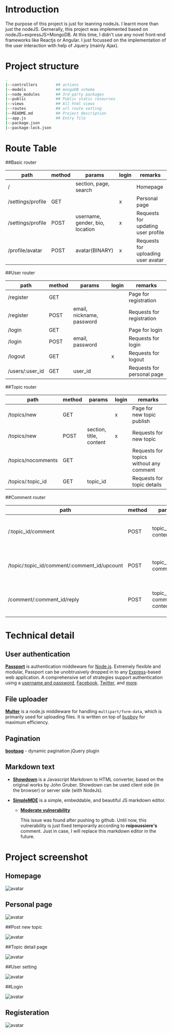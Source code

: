 # Introduction

The purpose of this project is just for leanring nodeJs. I learnt more than just the nodeJS. Gernerally, this project was implemented based on nodeJS+expressJS+MongoDB. At this time, I didn't use any novel front-end frameworks like Reactjs or Angular. I just focussed on the implementation of the user interaction with help of Jquery (mainly Ajax).

# Project structure

```bash
.
|--controllers        ## actions 
|--models             ## mongoDB schema
|--node_modules       ## 3rd-party packages
|--public             ## Public static resources
|--views              ## All html views
|--routes             ## url route setting
|--README.md          ## Project description
|--app.js             ## Entry file
|--package.json
|--package-lock.json
```



# Route Table

##Basic router

| path              | method | params                          | login | remarks                            |
| ----------------- | ------ | ------------------------------- | ----- | ---------------------------------- |
| /                 |        | section, page, search           |       | Homepage                           |
| /settings/profile | GET    |                                 | x     | Personal page                      |
| /settings/profile | POST   | username, gender, bio, location | x     | Requests for updating user profile |
| /profile/avatar   | POST   | avatar(BINARY)                  | x     | Requests for uploading user avatar |

##User router

| path            | method | params                    | login | remarks                    |
| --------------- | ------ | ------------------------- | ----- | -------------------------- |
| /register       | GET    |                           |       | Page for registration      |
| /register       | POST   | email, nickname, password |       | Requests for registration  |
| /login          | GET    |                           |       | Page for login             |
| /login          | POST   | email, password           |       | Requests for login         |
| /logout         | GET    |                           | x     | Requests for logout        |
| /users/:user_id | GET    | user_id                   |       | Requests for personal page |

##Topic router

| path               | method | params                  | login | remarks                                 |
| ------------------ | ------ | ----------------------- | ----- | --------------------------------------- |
| /topics/new        | GET    |                         | x     | Page for new topic publish              |
| /topics/new        | POST   | section, title, content | x     | Requests for new topic                  |
| /topics/nocomments | GET    |                         |       | Requests for topics without any comment |
| /topics/:topic_id  | GET    | topic_id                |       | Requests for topic details              |

##Comment router

| path                                         | method | params                        | login | remarks                              |
| -------------------------------------------- | ------ | ----------------------------- | ----- | ------------------------------------ |
| /:topic_id/comment                           | POST   | topic_id, content             | x     | Requests for adding new comment      |
| /topic/:topic_id/comment/:comment_id/upcount | POST   | topic_id, comment_id          | x     | Requests for counting up one comment |
| /comment/:comment_id/reply                   | POST   | topic_id, comment_id, content | x     | Requests for replying one comment    |

# Technical detail

## User authentication 

[**Passport**](<http://www.passportjs.org/>) is authentication middleware for [Node.js](https://nodejs.org/). Extremely flexible and modular, Passport can be unobtrusively dropped in to any [Express](https://expressjs.com/)-based web application. A comprehensive set of strategies support authentication using a [username and password](http://www.passportjs.org/docs/username-password/), [Facebook](http://www.passportjs.org/docs/facebook/), [Twitter](http://www.passportjs.org/docs/twitter/), and [more](http://www.passportjs.org/packages/).

## File uploader

[**Multer**](<https://www.npmjs.com/package/multer>) is a node.js middleware for handling `multipart/form-data`, which is primarily used for uploading files. It is written on top of [busboy](https://github.com/mscdex/busboy) for maximum efficiency.

## Pagination

[**bootpag**](<http://botmonster.com/jquery-bootpag/#.XNJSTtMzaqQ>) - dynamic pagination jQuery plugin

## Markdown text

- [**Showdown**](<https://github.com/showdownjs/showdown>) is a Javascript Markdown to HTML converter, based on the original works by John Gruber. Showdown can be used client side (in the browser) or server side (with NodeJs). 

- [**SimpleMDE**](<https://simplemde.com/>) is a simple, embeddable, and beautiful JS markdown editor.

  - **[Moderate vulnerability](<https://github.com/sparksuite/simplemde-markdown-editor/issues/730>)** 

    This issue was found after pushing to github. Until now, this vulnerability is just fixed temporarily according to **roipoussiere's** comment.  Just in case, I will replace this markdown editor in the future.

# Project screenshot

## Homepage

![avatar](screenshot-homepage.png)

## Personal page

![avatar](screenshot-personal-page.png)

##Post new topic

![avatar](screenshot-post-new-topic.png)

##Topic detail page

![avatar](screenshot-topic-details.png)

##User setting

![avatar](screenshot-user-settings.png)

##Login

![avatar](screenshot-login-page.png)

## Registeration

![avatar](screenshot-register-page.png)